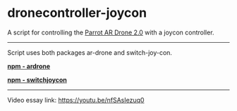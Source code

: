 # dronecontroller-joycon

A script for controlling the [Parrot AR Drone 2.0](https://www.drones.nl/drones/parrot-ar-drone-2-0) with a joycon controller.

----------------------------------------------------------

Script uses both packages ar-drone and switch-joy-con.

**[npm - ardrone](https://www.npmjs.com/package/ar-drone)**

**[npm - switchjoycon](https://www.npmjs.com/package/switch-joy-con)**

----------------------------------------------------------

Video essay link:
https://youtu.be/nfSAsIezuq0

